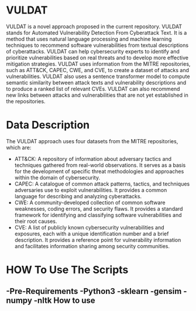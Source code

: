# VULDAT
VULDAT is a novel approach proposed in the current repository. VULDAT stands for Automated Vulnerability Detection From Cyberattack Text. It is a method that uses natural language processing and machine learning techniques to recommend software vulnerabilities from textual descriptions of cyberattacks. VULDAT can help cybersecurity experts to identify and prioritize vulnerabilities based on real threats and to develop more effective mitigation strategies. VULDAT uses information from the MITRE repositories, such as ATT&CK, CAPEC, CWE, and CVE, to create a dataset of attacks and vulnerabilities. VULDAT also uses a sentence transformer model to compute semantic similarity between attack texts and vulnerability descriptions and to produce a ranked list of relevant CVEs. VULDAT can also recommend new links between attacks and vulnerabilities that are not yet established in the repositories.

# Data Description
The VULDAT approach uses four datasets from the MITRE repositories, which are:

- ATT&CK: A repository of information about adversary tactics and techniques gathered from real-world observations. It serves as a basis for the development of specific threat methodologies and approaches within the domain of cybersecurity.
- CAPEC: A catalogue of common attack patterns, tactics, and techniques adversaries use to exploit vulnerabilities. It provides a common language for describing and analyzing cyberattacks.
- CWE: A community-developed collection of common software weaknesses, coding errors, and security flaws. It provides a standard framework for identifying and classifying software vulnerabilities and their root causes.
- CVE: A list of publicly known cybersecurity vulnerabilities and exposures, each with a unique identification number and a brief description. It provides a reference point for vulnerability information and facilitates information sharing among security communities.



# HOW To Use The Scripts
-Pre-Requirements
  -Python3
  -sklearn
  -gensim
  -numpy
  -nltk
How to use
-


